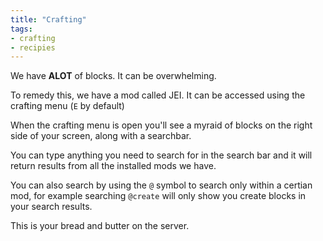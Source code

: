 ```yaml
---
title: "Crafting"
tags:
- crafting
- recipies
---
```


We have **ALOT** of blocks. It can be overwhelming.

To remedy this, we have a mod called JEI. It can be accessed using the crafting menu (`E` by default)

When the crafting menu is open you'll see a myraid of blocks on the right side of your screen, along with a searchbar.

You can type anything you need to search for in the search bar and it will return results from all the installed mods we have.

You can also search by using the `@` symbol to search only within a certian mod, for example searching `@create` will only show you create blocks in your search results.

This is your bread and butter on the server.